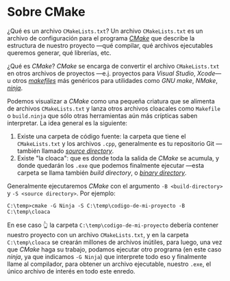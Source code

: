 # Sobre CMake

¿Qué es un archivo `CMakeLists.txt`? Un archivo `CMakeLists.txt` es un
archivo de configuración para el programa [*CMake*](https://cmake.org/)
que describe la estructura de nuestro proyecto —qué compilar, qué
archivos ejecutables queremos generar, qué librerías, etc.

¿Qué es *CMake*? *CMake* se encarga de convertir el archivo
`CMakeLists.txt` en otros archivos de proyectos —e.j. proyectos para
*Visual Studio*, *Xcode*— u otros
[*makefiles*](https://en.wikipedia.org/wiki/Makefile) más genéricos
para utilidades como *GNU make*, *NMake*,
[*ninja*](https://ninja-build.org/).

Podemos visualizar a *CMake* como una pequeña criatura que se alimenta
de archivos `CMakeLists.txt` y lanza otros archivos cloacales como `Makefile` o
`build.ninja` que sólo otras herramientas aún más crípticas saben interpretar.
La idea general es la siguiente:

1. Existe una carpeta de código fuente: la carpeta que tiene el
   `CMakeLists.txt` y los archivos `.cpp`, generalmente es tu repositorio Git
   —también llamado [*source directory*](https://cmake.org/cmake/help/latest/variable/CMAKE_SOURCE_DIR.html).
2. Existe "la cloaca": que es donde toda la salida de *CMake* se acumula,
   y donde quedarán los `.exe` que podemos finalmente ejecutar —esta
   carpeta se llama también *build directory*,
   o [*binary directory*](https://cmake.org/cmake/help/latest/variable/CMAKE_BINARY_DIR.html).

Generalmente ejecutaremos *CMake* con el argumento `-B <build-directory>`
y `-S <source directory>`. Por ejemplo:

    C:\temp>cmake -G Ninja -S C:\temp\codigo-de-mi-proyecto -B C:\temp\cloaca

En ese caso 👆 la carpeta
`C:\temp\codigo-de-mi-proyecto` debería contener nuestro
proyecto con un archivo `CMakeLists.txt`, y en la carpeta `C:\temp\cloaca`
se crearán millones de archivos inútiles, para luego, una vez que
*CMake* haga su trabajo, podamos ejecutar otro programa (en este caso *ninja*,
ya que indicamos `-G Ninja`) que interprete todo eso y finalmente llame al
compilador, para obtener un archivo ejecutable, nuestro `.exe`, el
único archivo de interés en todo este enredo.
